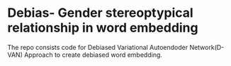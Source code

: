 # Debias- Gender stereoptypical relationship in word embedding

The repo consists code for Debiased Variational Autoendoder Network(D-VAN) Approach to create debiased word embedding.


